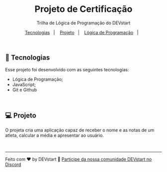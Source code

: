 <h1 align="center"> Projeto de Certificação </h1>

<p align="center">
Trilha de Lógica de Programação do DEVstart
</p>

<p align="center">
  <a href="#-tecnologias">Tecnologias</a>&nbsp;&nbsp;&nbsp;|&nbsp;&nbsp;&nbsp;
  <a href="#-projeto">Projeto</a>&nbsp;&nbsp;&nbsp;|&nbsp;&nbsp;&nbsp;
  <a href="#-logicaprogram">Lógica de Programação</a>&nbsp;&nbsp;&nbsp;|&nbsp;&nbsp;&nbsp;
</p>


<br>


## 🚀 Tecnologias

Esse projeto foi desenvolvido com as seguintes tecnologias:

- Lógica de Programação;
- JavaScript;
- Git e Github

<br> 

## 💻 Projeto

O projeta cria uma aplicação capaz de receber o nome e as notas de um atleta, calcular a média e apresentar ao usuário.

<br>

---

Feito com ♥ by DEVstart :wave: [Participe da nossa comunidade DEVstart no Discord](https://discord.gg/PvpyUsnrj9)
